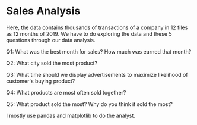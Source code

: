 # Sales Analysis

Here, the data contains thousands of transactions of a company in 12 files as 12 months of 2019.
We have to do exploring the data and these 5 questions through our data analysis.

Q1: What was the best month for sales? How much was earned that month?

Q2: What city sold the most product?

Q3: What time should we display advertisements to maximize likelihood of customer's buying product?

Q4: What products are most often sold together?

Q5: What product sold the most? Why do you think it sold the most?

I mostly use pandas and matplotlib to do the analyst.
